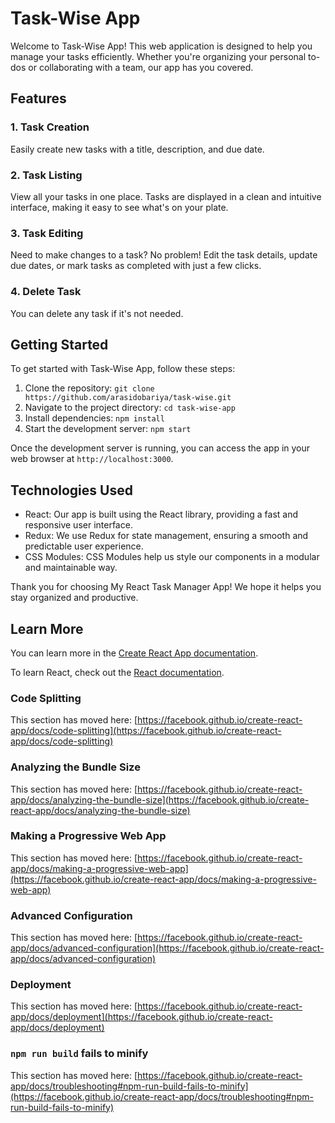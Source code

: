 # Task-Wise App

Welcome to Task-Wise App! This web application is designed to help you manage your tasks efficiently. Whether you're organizing your personal to-dos or collaborating with a team, our app has you covered.

## Features

### 1. Task Creation

Easily create new tasks with a title, description, and due date. 

### 2. Task Listing

View all your tasks in one place. Tasks are displayed in a clean and intuitive interface, making it easy to see what's on your plate.

### 3. Task Editing

Need to make changes to a task? No problem! Edit the task details, update due dates, or mark tasks as completed with just a few clicks.

### 4. Delete Task

You can delete any task if it's not needed.

## Getting Started

To get started with Task-Wise App, follow these steps:

1. Clone the repository: `git clone https://github.com/arasidobariya/task-wise.git`
2. Navigate to the project directory: `cd task-wise-app`
3. Install dependencies: `npm install`
4. Start the development server: `npm start`

Once the development server is running, you can access the app in your web browser at `http://localhost:3000`.

## Technologies Used

- React: Our app is built using the React library, providing a fast and responsive user interface.
- Redux: We use Redux for state management, ensuring a smooth and predictable user experience.
- CSS Modules: CSS Modules help us style our components in a modular and maintainable way.

Thank you for choosing My React Task Manager App! We hope it helps you stay organized and productive.

## Learn More

You can learn more in the [Create React App documentation](https://facebook.github.io/create-react-app/docs/getting-started).

To learn React, check out the [React documentation](https://reactjs.org/).

### Code Splitting

This section has moved here: [https://facebook.github.io/create-react-app/docs/code-splitting](https://facebook.github.io/create-react-app/docs/code-splitting)

### Analyzing the Bundle Size

This section has moved here: [https://facebook.github.io/create-react-app/docs/analyzing-the-bundle-size](https://facebook.github.io/create-react-app/docs/analyzing-the-bundle-size)

### Making a Progressive Web App

This section has moved here: [https://facebook.github.io/create-react-app/docs/making-a-progressive-web-app](https://facebook.github.io/create-react-app/docs/making-a-progressive-web-app)

### Advanced Configuration

This section has moved here: [https://facebook.github.io/create-react-app/docs/advanced-configuration](https://facebook.github.io/create-react-app/docs/advanced-configuration)

### Deployment

This section has moved here: [https://facebook.github.io/create-react-app/docs/deployment](https://facebook.github.io/create-react-app/docs/deployment)

### `npm run build` fails to minify

This section has moved here: [https://facebook.github.io/create-react-app/docs/troubleshooting#npm-run-build-fails-to-minify](https://facebook.github.io/create-react-app/docs/troubleshooting#npm-run-build-fails-to-minify)
